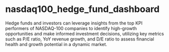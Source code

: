 # nasdaq100_hedge_fund_dashboard
Hedge funds and investors can leverage insights from the top KPI performers of NASDAQ-100 companies to identify high-growth opportunities and make informed investment decisions, utilizing key metrics such as P/E ratio, YoY revenue growth, and D/E ratio to assess financial health and growth potential in a dynamic market.
